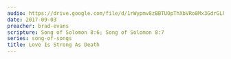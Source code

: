 ```yaml
---
audio: https://drive.google.com/file/d/1rWypmv8zBBTUOpThXbVRo8Mx3GdrGLk7/view
date: 2017-09-03
preacher: brad-evans
scripture: Song of Solomon 8:6; Song of Solomon 8:7
series: song-of-songs
title: Love Is Strong As Death
---
```

